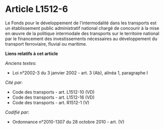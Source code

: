 # Article L1512-6

Le Fonds pour le développement de l'intermodalité dans les transports est un établissement public administratif national
chargé de concourir à la mise en œuvre de la politique intermodale des transports sur le territoire national par le
financement des investissements nécessaires au développement du transport ferroviaire, fluvial ou maritime.

**Liens relatifs à cet article**

_Anciens textes_:

  - Loi n°2002-3 du 3 janvier 2002 - art. 3 (Ab), alinéa 1, paragraphe I

_Cité par_:

  - Code des transports - art. L1512-10 (VD)
  - Code des transports - art. L1512-16 (VD)
  - Code des transports - art. R1512-1 (V)

_Codifié par_:

  - Ordonnance n°2010-1307 du 28 octobre 2010 - art. (V)
